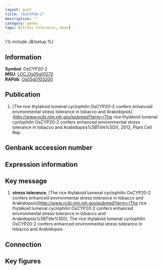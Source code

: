 ```yaml
---
layout: post
title: "OsCYP20-2"
description: ""
category: genes
tags: [stress tolerance, Gene]
---
```

{% include JB/setup %}

## Information
__Symbol__: OsCYP20-2  
__MSU__: [LOC_Os05g01270](http://rice.plantbiology.msu.edu/cgi-bin/ORF_infopage.cgi?orf=LOC_Os05g01270)  
__RAPdb__: [Os05g0103200](http://rapdb.dna.affrc.go.jp/viewer/gbrowse_details/irgsp1?name=Os05g0103200)  

## Publication
1. [The rice thylakoid lumenal cyclophilin OsCYP20-2 confers enhanced environmental stress tolerance in tobacco and Arabidopsis](http://www.ncbi.nlm.nih.gov/pubmed?term=(The rice thylakoid lumenal cyclophilin OsCYP20-2 confers enhanced environmental stress tolerance in tobacco and Arabidopsis%5BTitle%5D)), 2012, Plant Cell Rep.

## Genbank accession number

## Expression information

## Key message
1. __stress tolerance__, [The rice thylakoid lumenal cyclophilin OsCYP20-2 confers enhanced environmental stress tolerance in tobacco and Arabidopsis](http://www.ncbi.nlm.nih.gov/pubmed?term=(The rice thylakoid lumenal cyclophilin OsCYP20-2 confers enhanced environmental stress tolerance in tobacco and Arabidopsis%5BTitle%5D)), The rice thylakoid lumenal cyclophilin OsCYP20-2 confers enhanced environmental stress tolerance in tobacco and Arabidopsis

## Connection

## Key figures


